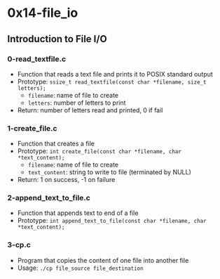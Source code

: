 # 0x14-file_io

## Introduction to File I/O
### 0-read_textfile.c
* Function that reads a text file and prints it to POSIX standard output
* Prototype: `ssize_t read_textfile(const char *filename, size_t letters);`
  * `filename`: name of file to create
  * `letters`: number of letters to print
* Return: number of letters read and printed, 0 if fail

### 1-create_file.c
* Function that creates a file
* Prototype: `int create_file(const char *filename, char *text_content);`
  * `filename`: name of file to create
  * `text_content`: string to write to file (terminated by NULL)
* Return: 1 on success, -1 on failure

### 2-append_text_to_file.c
* Function that appends text to end of a file
* Prototype: `int append_text_to_file(const char *filename, char *text_content);`

### 3-cp.c
* Program that copies the content of one file into another file
* Usage:
`./cp file_source file_destination`
